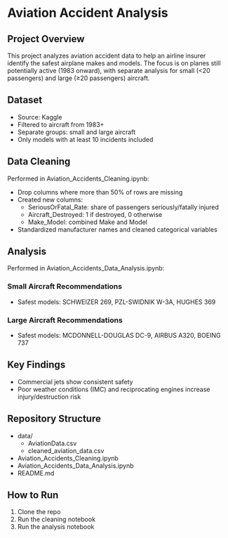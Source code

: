 # Aviation Accident Analysis

## Project Overview

This project analyzes aviation accident data to help an airline insurer identify the safest airplane makes and models. The focus is on planes still potentially active (1983 onward), with separate analysis for small (<20 passengers) and large (≥20 passengers) aircraft.

## Dataset

- Source: Kaggle
- Filtered to aircraft from 1983+
- Separate groups: small and large aircraft
- Only models with at least 10 incidents included

## Data Cleaning

Performed in Aviation_Accidents_Cleaning.ipynb:
- Drop columns where more than 50% of rows are missing
- Created new columns:
  - SeriousOrFatal_Rate: share of passengers seriously/fatally injured
  - Aircraft_Destroyed: 1 if destroyed, 0 otherwise
  - Make_Model: combined Make and Model
- Standardized manufacturer names and cleaned categorical variables

## Analysis

Performed in Aviation_Accidents_Data_Analysis.ipynb:

### Small Aircraft Recommendations
- Safest models: SCHWEIZER 269, PZL-SWIDNIK W-3A, HUGHES 369

### Large Aircraft Recommendations
- Safest models: MCDONNELL-DOUGLAS DC-9, AIRBUS A320, BOEING 737

## Key Findings

- Commercial jets show consistent safety
- Poor weather conditions (IMC) and reciprocating engines increase injury/destruction risk

## Repository Structure

- data/
  - AviationData.csv
  - cleaned_aviation_data.csv
- Aviation_Accidents_Cleaning.ipynb
- Aviation_Accidents_Data_Analysis.ipynb
- README.md

## How to Run

1. Clone the repo
2. Run the cleaning notebook
3. Run the analysis notebook

